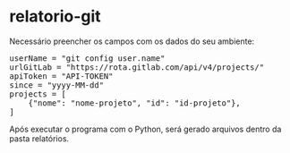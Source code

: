 # relatorio-git


Necessário preencher os campos com os dados do seu ambiente:
<pre>userName = "git config user.name"
urlGitLab = "https://rota.gitlab.com/api/v4/projects/"
apiToken = "API-TOKEN"
since = "yyyy-MM-dd"
projects = [
    {"nome": "nome-projeto", "id": "id-projeto"},
]</pre>

Após executar o programa com o Python, será gerado arquivos dentro da pasta relatórios.